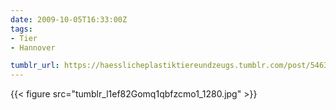 ```yaml
---
date: 2009-10-05T16:33:00Z
tags:
- Tier
- Hannover

tumblr_url: https://haesslicheplastiktiereundzeugs.tumblr.com/post/546309404
---
```

{{< figure src="tumblr_l1ef82Gomq1qbfzcmo1_1280.jpg" >}}
